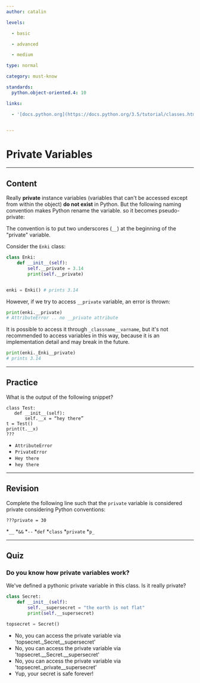 ```yaml
---
author: catalin

levels:

  - basic

  - advanced

  - medium

type: normal

category: must-know

standards:
  python.object-oriented.4: 10

links:

  - '[docs.python.org](https://docs.python.org/3.5/tutorial/classes.html#private-variables){website}'


---
```


# Private Variables

---
## Content

Really **private** instance variables (variables that can't be accessed except from within the object) **do not exist** in Python. But the following naming convention makes Python rename the variable. so it becomes pseudo-private:

The convention is to put two underscores (`__`) at the beginning of the "private" variable.

Consider the `Enki` class:
```python
class Enki:
    def __init__(self):
        self.__private = 3.14
        print(self.__private)


enki = Enki() # prints 3.14

```
However, if we try to access `__private` variable, an error is thrown:
```python
print(enki.__private)
# AttributeError .. no __private attribute
```
It is possible to access it through `_classname__varname`, but it's not recommended to access variables in this way, because it is an implementation detail and may break in the future.

```python
print(enki._Enki__private)
# prints 3.14
```

---
## Practice

What is the output of the following snippet?
```
class Test:
   def __init__(self):
       self.__x = “hey there”
t = Test()
print(t.__x)
???
```


* `AttributeError`
* `PrivateError`
* `Hey there`
* `hey there`

---
## Revision

Complete the following line such that the `private` variable is considered private considering Python conventions:
```
???private = 30
```

*`__`
*`&&`
*`--`
*`def`
*`class`
*`private`
*`p_`

---
## Quiz

### Do you know how private variables work?

We've defined a pythonic private variable in this class. Is it really private?  
```python
class Secret:
    def __init__(self):
        self.__supersecret = "the earth is not flat"
        print(self.__supersecret)

topsecret = Secret()
```


- No, you can access the private variable via 'topsecret._Secret__supersecret'
- No, you can access the private variable via 'topsecret.__Secret.__supersecret'
- No, you can access the private variable via 'topsecret._private__supersecret'
- Yup, your secret is safe forever!
 

